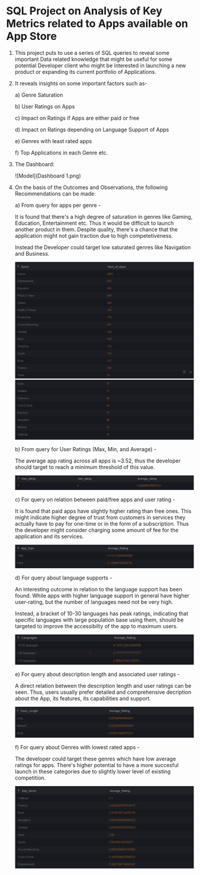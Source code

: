 # SQL Project on Analysis of Key Metrics related to Apps available on App Store

1) This project puts to use a series of SQL queries to reveal some important Data related knowledge that might be useful for some potential Developer client who might be interested in launching a new product or expanding its current portfolio of Applications.

2) It reveals insights on some important factors such as-

   a) Genre Saturation

   b) User Ratings on Apps

   c) Impact on Ratings if Apps are either paid or free

   d) Impact on Ratings depending on Language Support of Apps

   e) Genres with least rated apps

   f) Top Applications in each Genre etc.

3) The Dashboard:

   ![Model](Dashboard 1.png)

   
4) On the basis of the Outcomes and Observations, the following Recommendations can be made:

   a) From query for apps per genre -

   It is found that there's a high degree of saturation in genres like Gaming, Education, Entertainment etc. Thus it would be difficult to launch another product in them. Despite quality, there's a chance that the application might not gain traction due to high competetiveness.

   Instead the Developer could target low saturated genres like Navigation and Business.

   ![Model](Query_Results/app_per_genre_1.png)
   ![Model](Query_Results/apps_per_genre_2.png)

   b) From query for User Ratings (Max, Min, and Average) -

   The average app rating across all apps is ~3.52, thus the developer should target to reach a minimum threshold of this value.

   ![Model](Query_Results/total_ratings.png)

   c) For query on relation between paid/free apps and user rating -

   It is found that paid apps have slightly higher rating than free ones. This might indicate higher degree of trust from customers in services they actually have to pay for one-time or in the form of a subscription. Thus the developer might consider charging some amount of fee for the application and its services.

   ![Model](Query_Results/payment_type.png)

   d) For query about language supports -

   An interesting outcome in relation to the language support has been found. While apps with higher language support in general have higher user-rating, but the number of languages need not be very high.

   Instead, a bracket of 10-30 languages has peak ratings, indicating that specific languages with large population base using them, should be targeted to improve the accessibilty of the app to maximum users.

   ![Model](Query_Results/language_support_ratings.png)

   e) For query about description length and associated user ratings - 

   A direct relation between the description length and user ratings can be seen. Thus, users usually prefer detailed and comprehensive decription about the App, its features, its capabilities and support. 

   ![Model](Query_Results/descp_length_rating.png)

   f) For query about Genres with lowest rated apps -

   The developer could target these genres which have low average ratings for apps. There's higher potential to have a more succesful launch in these categories due to slightly lower level of existing competition.

   ![Model](Query_Results/top_genres_with_lowest.png)

